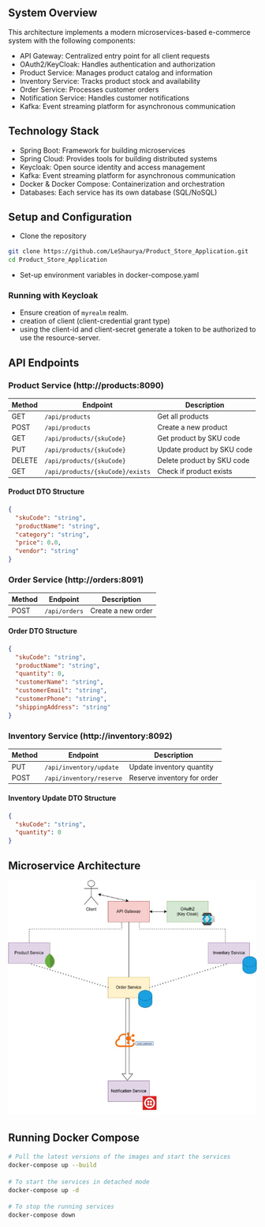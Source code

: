 ## System Overview
This architecture implements a modern microservices-based e-commerce system with the following components:

* API Gateway: Centralized entry point for all client requests
* OAuth2/KeyCloak: Handles authentication and authorization
* Product Service: Manages product catalog and information
* Inventory Service: Tracks product stock and availability
* Order Service: Processes customer orders
* Notification Service: Handles customer notifications
* Kafka: Event streaming platform for asynchronous communication

## Technology Stack

* Spring Boot: Framework for building microservices
* Spring Cloud: Provides tools for building distributed systems
* Keycloak: Open source identity and access management
* Kafka: Event streaming platform for asynchronous communication
* Docker & Docker Compose: Containerization and orchestration
* Databases: Each service has its own database (SQL/NoSQL)

## Setup and Configuration

* Clone the repository
```bash
git clone https://github.com/LeShaurya/Product_Store_Application.git
cd Product_Store_Application
```
* Set-up environment variables in docker-compose.yaml

### Running with Keycloak
* Ensure creation of `myrealm` realm.
* creation of client (client-credential grant type)
* using the client-id and client-secret generate a token to be authorized to use the resource-server.


## API Endpoints

### Product Service (http://products:8090)

| Method | Endpoint | Description |
|--------|----------|-------------|
| GET | `/api/products` | Get all products |
| POST | `/api/products` | Create a new product |
| GET | `/api/products/{skuCode}` | Get product by SKU code |
| PUT | `/api/products/{skuCode}` | Update product by SKU code |
| DELETE | `/api/products/{skuCode}` | Delete product by SKU code |
| GET | `/api/products/{skuCode}/exists` | Check if product exists |

#### Product DTO Structure
```json
{
  "skuCode": "string",
  "productName": "string",
  "category": "string",
  "price": 0.0,
  "vendor": "string"
}
```

### Order Service (http://orders:8091)

| Method | Endpoint | Description |
|--------|----------|-------------|
| POST | `/api/orders` | Create a new order |

#### Order DTO Structure
```json
{
  "skuCode": "string",
  "productName": "string",
  "quantity": 0,
  "customerName": "string",
  "customerEmail": "string",
  "customerPhone": "string",
  "shippingAddress": "string"
}
```

### Inventory Service (http://inventory:8092)

| Method | Endpoint | Description |
|--------|----------|-------------|
| PUT | `/api/inventory/update` | Update inventory quantity |
| POST | `/api/inventory/reserve` | Reserve inventory for order |

#### Inventory Update DTO Structure
```json
{
  "skuCode": "string",
  "quantity": 0
}
```

## Microservice Architecture
![Basic Architecture](images/basic_arch.jpg)

## Running Docker Compose
```bash
# Pull the latest versions of the images and start the services
docker-compose up --build

# To start the services in detached mode
docker-compose up -d

# To stop the running services
docker-compose down
```
